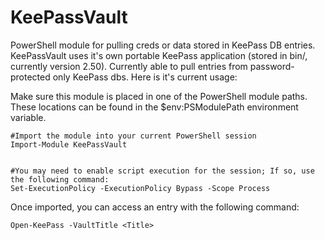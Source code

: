 # KeePassVault
PowerShell module for pulling creds or data stored in KeePass DB entries. KeePassVault uses it's own portable KeePass application (stored in bin/, currently version 2.50). Currently able to pull entries from password-protected only KeePass dbs. Here is it's current usage: 

Make sure this module is placed in one of the PowerShell module paths. These locations can be found in the $env:PSModulePath environment variable.

```
#Import the module into your current PowerShell session
Import-Module KeePassVault


#You may need to enable script execution for the session; If so, use the following command:
Set-ExecutionPolicy -ExecutionPolicy Bypass -Scope Process

```

Once imported, you can access an entry with the following command:

```
Open-KeePass -VaultTitle <Title>

```
